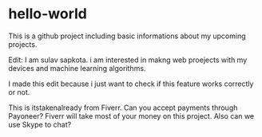 # hello-world
This is a github project including basic informations about my upcoming projects.


Edit: 
I am sulav sapkota. i am interested in makng web proejects with my devices and machine learning algorithms.

I made this edit because i just want to check if this feature works correctly or not.


This is itstakenalready from Fiverr. Can you accept payments through Payoneer? Fiverr will take most of your money on this project. Also can we use Skype to chat?

